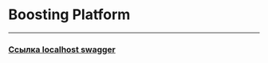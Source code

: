 ﻿# Boosting Platform
- - -
### [Ссылка localhost swagger](http://localhost:6969/swagger-ui/index.html#/)

